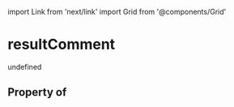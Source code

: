 import Link from 'next/link'
import Grid from '@components/Grid'

# resultComment

undefined

## Property of



